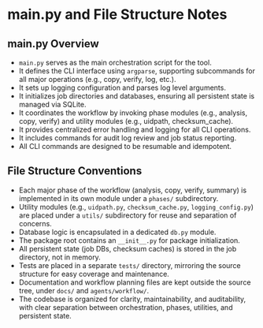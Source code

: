 # main.py and File Structure Notes

## main.py Overview
- `main.py` serves as the main orchestration script for the tool.
- It defines the CLI interface using `argparse`, supporting subcommands for all major operations (e.g., copy, verify, log, etc.).
- It sets up logging configuration and parses log level arguments.
- It initializes job directories and databases, ensuring all persistent state is managed via SQLite.
- It coordinates the workflow by invoking phase modules (e.g., analysis, copy, verify) and utility modules (e.g., uidpath, checksum_cache).
- It provides centralized error handling and logging for all CLI operations.
- It includes commands for audit log review and job status reporting.
- All CLI commands are designed to be resumable and idempotent.

## File Structure Conventions
- Each major phase of the workflow (analysis, copy, verify, summary) is implemented in its own module under a `phases/` subdirectory.
- Utility modules (e.g., `uidpath.py`, `checksum_cache.py`, `logging_config.py`) are placed under a `utils/` subdirectory for reuse and separation of concerns.
- Database logic is encapsulated in a dedicated `db.py` module.
- The package root contains an `__init__.py` for package initialization.
- All persistent state (job DBs, checksum caches) is stored in the job directory, not in memory.
- Tests are placed in a separate `tests/` directory, mirroring the source structure for easy coverage and maintenance.
- Documentation and workflow planning files are kept outside the source tree, under `docs/` and `agents/workflow/`.
- The codebase is organized for clarity, maintainability, and auditability, with clear separation between orchestration, phases, utilities, and persistent state.
